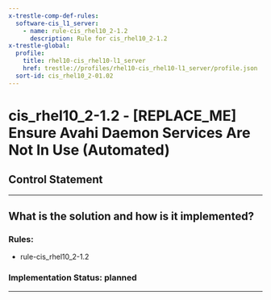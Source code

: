 ```yaml
---
x-trestle-comp-def-rules:
  software-cis_l1_server:
    - name: rule-cis_rhel10_2-1.2
      description: Rule for cis_rhel10_2-1.2
x-trestle-global:
  profile:
    title: rhel10-cis_rhel10-l1_server
    href: trestle://profiles/rhel10-cis_rhel10-l1_server/profile.json
  sort-id: cis_rhel10_2-01.02
---
```


# cis_rhel10_2-1.2 - \[REPLACE_ME\] Ensure Avahi Daemon Services Are Not In Use (Automated)

## Control Statement

______________________________________________________________________

## What is the solution and how is it implemented?

<!-- For implementation status enter one of: implemented, partial, planned, alternative, not-applicable -->

<!-- Note that the list of rules under ### Rules: is read-only and changes will not be captured after assembly to JSON -->

<!-- Add control implementation description here for control: cis_rhel10_2-1.2 -->

### Rules:

  - rule-cis_rhel10_2-1.2

### Implementation Status: planned

______________________________________________________________________
